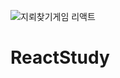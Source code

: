 ![지뢰찾기게임 리액트](https://user-images.githubusercontent.com/66756124/109456361-01e1e380-7a9c-11eb-8525-a9cd8957448c.gif)
# ReactStudy
